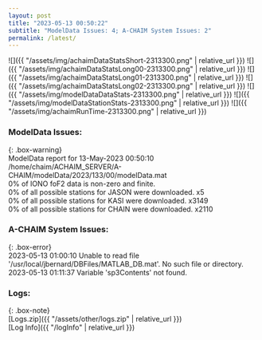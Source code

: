 ```yaml
---
layout: post
title: "2023-05-13 00:50:22"
subtitle: "ModelData Issues: 4; A-CHAIM System Issues: 2"
permalink: /latest/
---
```


![]({{ "/assets/img/achaimDataStatsShort-2313300.png" | relative_url }})
![]({{ "/assets/img/achaimDataStatsLong00-2313300.png" | relative_url }})
![]({{ "/assets/img/achaimDataStatsLong01-2313300.png" | relative_url }})
![]({{ "/assets/img/achaimDataStatsLong02-2313300.png" | relative_url }})
![]({{ "/assets/img/modelDataDataStats-2313300.png" | relative_url }})
![]({{ "/assets/img/modelDataStationStats-2313300.png" | relative_url }})
![]({{ "/assets/img/achaimRunTime-2313300.png" | relative_url }})


### ModelData Issues:  
  
{: .box-warning}  
 ModelData report for 13-May-2023 00:50:10   
 /home/chaim/ACHAIM_SERVER/A-CHAIM/modelData/2023/133/00/modelData.mat   
 0% of IONO foF2 data is non-zero and finite.   
 0% of all possible stations for JASON were downloaded. x5   
 0% of all possible stations for KASI were downloaded. x3149   
 0% of all possible stations for CHAIN were downloaded. x2110   
  
### A-CHAIM System Issues:  
  
{: .box-error}  
2023-05-13 01:00:10 Unable to read file '/usr/local/jbernard/DBFiles/MATLAB_DB.mat'. No such file or directory.  
2023-05-13 01:11:37 Variable 'sp3Contents' not found.  

### Logs:  
  
{: .box-note}  
[Logs.zip]({{ "/assets/other/logs.zip" | relative_url }})  
[Log Info]({{ "/logInfo" | relative_url }})  
